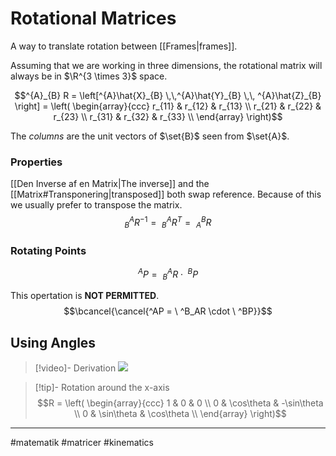 # Rotational Matrices

A way to translate rotation between [[Frames|frames]].

Assuming that we are working in three dimensions, the rotational matrix will always be in $\R^{3 \times 3}$ space.

$$^{A}_{B} R = \left[^{A}\hat{X}_{B} \,\,^{A}\hat{Y}_{B}  \,\, ^{A}\hat{Z}_{B} \right] = \left(
\begin{array}{ccc}
 r_{11} & r_{12} & r_{13} \\
 r_{21} & r_{22} & r_{23} \\
 r_{31} & r_{32} & r_{33} \\
\end{array}
\right)$$

The *columns* are the unit vectors of $\set{B}$ seen from $\set{A}$.

### Properties
[[Den Inverse af en Matrix|The inverse]] and the [[Matrix#Transponering|transposed]] both swap reference. Because of this we usually prefer to transpose the matrix.
$$^A_BR^{-1} =\ ^A_BR^{T} = \ ^B_AR$$


### Rotating Points


$$^AP = \  ^A_BR \cdot \ ^BP$$


This opertation is **NOT PERMITTED**.
$$\bcancel{\cancel{^AP = \  ^B_AR \cdot \ ^BP}}$$

## Using Angles

>[!video]- Derivation
>![](https://www.youtube.com/watch?v=gkyuLPzfDV0)

>[!tip]- Rotation around the x-axis
>$$R = \left(
>\begin{array}{ccc}
>   1 & 0 & 0 \\
>   0 & \cos\theta & -\sin\theta \\
>   0 & \sin\theta & \cos\theta \\
>\end{array}
>\right)$$


---
#matematik #matricer #kinematics
